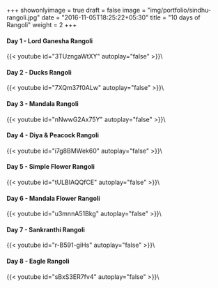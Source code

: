 +++
showonlyimage = true
draft = false
image = "img/portfolio/sindhu-rangoli.jpg"
date = "2016-11-05T18:25:22+05:30"
title = "10 days of Rangoli"
weight = 2
+++

#### Day 1 - Lord Ganesha Rangoli
{{< youtube id="3TUzngaWtXY"  autoplay="false" >}}\

#### Day 2 - Ducks Rangoli
{{< youtube id="7XQm37f0ALw"  autoplay="false" >}}\

#### Day 3 - Mandala Rangoli
{{< youtube id="nNwwG2Ax75Y"  autoplay="false" >}}\

#### Day 4 - Diya & Peacock Rangoli
{{< youtube id="i7g8BMWek60"  autoplay="false" >}}\

#### Day 5 - Simple Flower Rangoli
{{< youtube id="tULBIAQQfCE"  autoplay="false" >}}\

#### Day 6 - Mandala Flower Rangoli
{{< youtube id="u3mnnA51Bkg"  autoplay="false" >}}\

#### Day 7 - Sankranthi Rangoli
{{< youtube id="r-B591-giHs"  autoplay="false" >}}\

#### Day 8 - Eagle Rangoli
{{< youtube id="sBxS3ER7fv4"  autoplay="false" >}}\